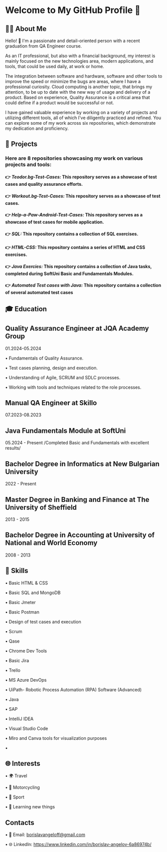 # Welcome to My GitHub Profile 👋


## 👨‍💻 About Me

Hello! 👋 I'm a passionate and detail-oriented person with a recent graduation from QA Engineer course.

As an IT professional, but also with a financial background, my interest is mainly focused on the new technologies area, modern applications, and tools, that could be used daily, at work or home.

The integration between software and hardware, software and other tools to improve the speed or minimize the bugs are areas, where I have a professional curiosity.
Cloud computing is another topic, that brings my attention, to be up to date with the new way of usage and delivery of a product.
Based on experience, Quality Assurance is a critical area that could define if a product would be successful or not.

I have gained valuable experience by working on a variety of projects and utilizing different tools, all of which I've diligently practiced and refined. You can explore some of my work across six repositories, which demonstrate my dedication and proficiency.


## 💼 Projects   

### Here are 8 repositories showcasing my work on various projects and tools:

#### 👉 **_Teodor.bg-Test-Cases:_ This repository serves as a showcase of test cases and quality assurance efforts.**

#### 👉 **_Workout.bg-Test-Cases:_ This repository serves as a showcase of test cases.**

#### 👉 **_Help-a-Paw-Android-Test-Cases:_ This repository serves as a showcase of test cases for mobile application.**

#### 👉 **_SQL:_   This repository contains a collection of SQL exercises.**

#### 👉 **_HTML-CSS:_ This repository contains a series of HTML and CSS exercises.**

#### 👉 **_Java Exercies:_  This repository contains a collection of Java tasks, completed during SoftUni Basic and Fundamentals Modules.**

#### 👉 **_Automated Test cases with Java:_  This repository contains a collection of several automated test cases**


## 🎓 Education

## Quality Assurance Engineer at JQA Academy Group
01.2024-05.2024

• Fundamentals of Quality Assurance.

• Test cases planning, design and execution.

• Understanding of Agile, SCRUM and SDLC processes.

• Working with tools and techniques related to the role processes.

## Manual QA Engineer at Skillo
07.2023-08.2023

## Java Fundamentals Module at SoftUni
05.2024 - Present
/Completed Basic and Fundamentals with excellent results/

## Bachelor Degree in Informatics at New Bulgarian University
2022 - Present

## Master Degree in Banking and Finance at The University of Sheffield
2013 - 2015

## Bachelor Degree in Accounting at University of National and World Economy
2008 - 2013


## 🚀 Skills

• Basic HTML & CSS

• Basic SQL and MongoDB

• Basic Jmeter

• Basic Postman

• Design of test cases and execution

• Scrum

• Qase

• Chrome Dev Tools

• Basic Jira

• Trello

• MS Azure DevOps

• UiPath- Robotic Process Automation (RPA) Software (Advanced)

• Java

• SAP

• IntelliJ IDEA

• Visual Studio Code

• Miro and Canva tools for visualization purposes

• 


## 🌐 Interests

• 🌍 Travel

• 🚴 Motorcycling

• 💪 Sport

• 📖 Learning new things

## Contacts

• 📧 Email: borislavangeloff@gmail.com

• 🌐 LinkedIn: https://www.linkedin.com/in/borislav-angelov-6a86974b/









